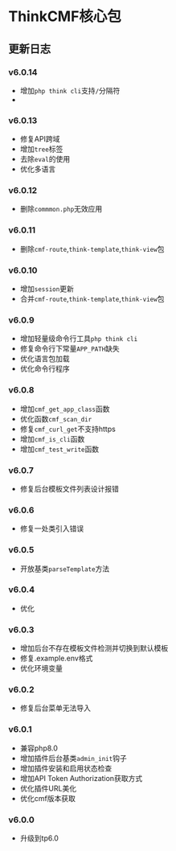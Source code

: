# ThinkCMF核心包

## 更新日志
### v6.0.14
* 增加`php think cli`支持`/`分隔符
* 

### v6.0.13
* 修复API跨域
* 增加`tree`标签
* 去除`eval`的使用
* 优化多语言

### v6.0.12
* 删除`commmon.php`无效应用

### v6.0.11
* 删除`cmf-route`,`think-template`,`think-view`包

### v6.0.10
* 增加`session`更新
* 合并`cmf-route`,`think-template`,`think-view`包

### v6.0.9
* 增加轻量级命令行工具`php think cli`
* 修复命令行下常量`APP_PATH`缺失
* 优化语言包加载
* 优化命令行程序

### v6.0.8
* 增加`cmf_get_app_class`函数
* 优化函数`cmf_scan_dir`
* 修复`cmf_curl_get`不支持https
* 增加`cmf_is_cli`函数
* 增加`cmf_test_write`函数

### v6.0.7
* 修复后台模板文件列表设计报错

### v6.0.6
* 修复一处类引入错误

### v6.0.5
* 开放基类`parseTemplate`方法

### v6.0.4
* 优化

### v6.0.3
* 增加后台不存在模板文件检测并切换到默认模板
* 修复.example.env格式
* 优化环境变量

### v6.0.2
* 修复后台菜单无法导入

### v6.0.1
* 兼容php8.0
* 增加插件后台基类`admin_init`钩子
* 增加插件安装和启用状态检查
* 增加API Token Authorization获取方式
* 优化插件URL美化
* 优化cmf版本获取

### v6.0.0
* 升级到tp6.0



